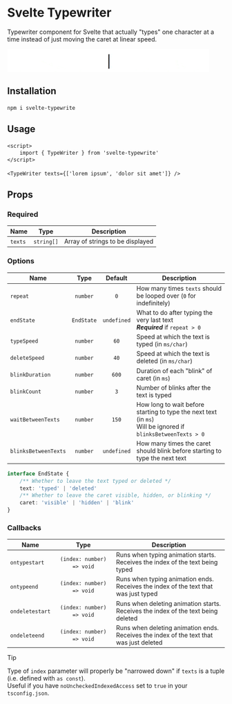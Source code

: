 # Svelte Typewriter

Typewriter component for Svelte that actually "types" one character at a time instead of just moving the caret at linear speed.

![](preview.gif)

## Installation

```shell
npm i svelte-typewrite
```

## Usage

```svelte
<script>
	import { TypeWriter } from 'svelte-typewrite'
</script>

<TypeWriter texts={['lorem ipsum', 'dolor sit amet']} />
```

## Props

### Required

| Name    |    Type    | Description                      |
| ------- | :--------: | -------------------------------- |
| `texts` | `string[]` | Array of strings to be displayed |

### Options

| Name                 |    Type    |   Default   | Description                                                                                                     |
| -------------------- | :--------: | :---------: | --------------------------------------------------------------------------------------------------------------- |
| `repeat`             |  `number`  |     `0`     | How many times `texts` should be looped over (`0` for indefinitely)                                             |
| `endState`           | `EndState` | `undefined` | What to do after typing the very last text<br>**_Required_** if `repeat > 0`                                    |
| `typeSpeed`          |  `number`  |    `60`     | Speed at which the text is typed (in `ms/char`)                                                                 |
| `deleteSpeed`        |  `number`  |    `40`     | Speed at which the text is deleted (in `ms/char`)                                                               |
| `blinkDuration`      |  `number`  |    `600`    | Duration of each "blink" of caret (in `ms`)                                                                     |
| `blinkCount`         |  `number`  |     `3`     | Number of blinks after the text is typed                                                                        |
| `waitBetweenTexts`   |  `number`  |    `150`    | How long to wait before starting to type the next text (in `ms`)<br>Will be ignored if `blinksBetweenTexts > 0` |
| `blinksBetweenTexts` |  `number`  | `undefined` | How many times the caret should blink before starting to type the next text                                     |

```ts
interface EndState {
	/** Whether to leave the text typed or deleted */
	text: 'typed' | 'deleted'
	/** Whether to leave the caret visible, hidden, or blinking */
	caret: 'visible' | 'hidden' | 'blink'
}
```

### Callbacks

| Name            |           Type            | Description                                                                                |
| --------------- | :-----------------------: | ------------------------------------------------------------------------------------------ |
| `ontypestart`   | `(index: number) => void` | Runs when typing animation starts.<br>Receives the index of the text being typed           |
| `ontypeend`     | `(index: number) => void` | Runs when typing animation ends.<br>Receives the index of the text that was just typed     |
| `ondeletestart` | `(index: number) => void` | Runs when deleting animation starts.<br>Receives the index of the text being deleted       |
| `ondeleteend`   | `(index: number) => void` | Runs when deleting animation ends.<br>Receives the index of the text that was just deleted |

> [!TIP]
> Type of `index` parameter will properly be "narrowed down" if `texts` is a tuple (i.e. defined with `as const`).  
> Useful if you have `noUncheckedIndexedAccess` set to `true` in your `tsconfig.json`.
